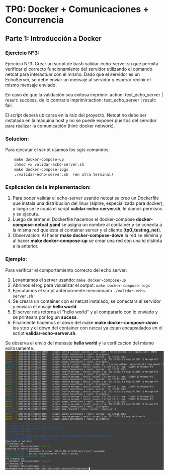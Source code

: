 # TP0: Docker + Comunicaciones + Concurrencia
## Parte 1: Introducción a Docker

### Ejercicio N°3:
Ejercicio N°3:
Crear un script de bash validar-echo-server.sh que permita verificar el correcto funcionamiento del servidor utilizando el comando netcat para interactuar con el mismo. Dado que el servidor es un EchoServer, se debe enviar un mensaje al servidor y esperar recibir el mismo mensaje enviado.

En caso de que la validación sea exitosa imprimir: action: test_echo_server | result: success, de lo contrario imprimir:action: test_echo_server | result: fail.

El script deberá ubicarse en la raíz del proyecto. Netcat no debe ser instalado en la máquina host y no se puede exponer puertos del servidor para realizar la comunicación (hint: docker network). `


### Solucion: 
Para ejecutar el script usamos los sgts comandos: 
```
    make docker-compose-up
    chmod +x validar-echo-server.sh
    make docker-compose-logs
    ./validar-echo-server.sh  (en otra terminal)
```

### Explicacion de la implementacion: 
1. Para poder validar el echo-server usando netcat se creo un Dockerfile que instala una distribucion del linux (alpine, especializada para docker), y luego se le copia el script **validar-echo-server.sh**, le damos permisos y se ejecuta.
2. Luego de armar el Dockerfile hacemos el docker-compose **docker-compose-netcat.yaml** se asigna un nombre al container y se conecta a la misma red que esta el container server y el cliente (**tp0_testing_net**).
3. Observacion: Al hacer **make docker-compose-down** la red se elimina y al hacer **make docker-compose-up**  se crear una red con una id distinta a la anterior.


### Ejemplo: 
Para verificar el comportamiento correcto del echo server: 
1. Levantamos el server usando: ```make docker-compose-up```  
2. Abrimos el log para visualizar el output: ``` make docker-compose-logs ``` 
3. Ejecutamos el script anteriormente mencionado ```./validar-echo-server.sh```   
4. Se creara un container con el netcat instalado, se conectara al servidor y enviara el ensaje **hello world**.
5. El server nos retorna el "hello world" y al compararlo con lo enviado y se printeara por log un **sucess**.
6. Finalmente hacemos el down del make **make docker-compose-down** los stop y el down del container con netcat ya estan encapsulados en el script **validar-echo-server.sh**. 

Se observa el envio del mensaje **hello world** y la verificacion del mismo exitosamente.
<img src ="./img/ej3_part_1.png">

